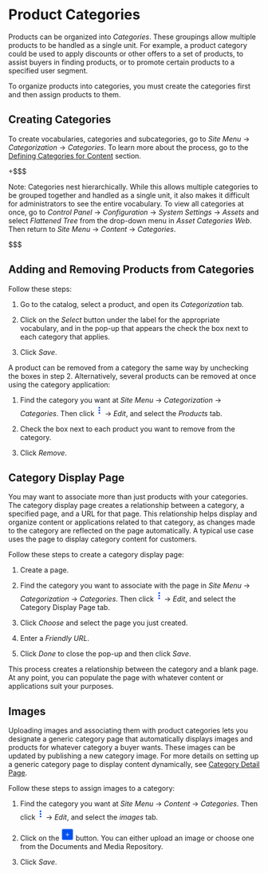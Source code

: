 # Product Categories [](id=product-categories)

Products can be organized into *Categories*. These groupings allow multiple
products to be handled as a single unit. For example, a product category could
be used to apply discounts or other offers to a set of products, to assist
buyers in finding products, or to promote certain products to a specified user
segment.

To organize products into categories, you must create the categories first and
then assign products to them.

## Creating Categories [](id=creating-categories)

To create vocabularies, categories and subcategories, go to *Site Menu* &rarr;
*Categorization* &rarr; *Categories*. To learn more about the process, go to the
[Defining Categories for Content](/discover/portal/-/knowledge_base/7-1/defining-categories-for-content)
section.

+$$$

Note: Categories nest hierarchically. While this allows multiple categories to
be grouped together and handled as a single unit, it also makes it difficult for
administrators to see the entire vocabulary. To view all categories at once, go
to *Control Panel* &rarr; *Configuration* &rarr; *System Settings* &rarr;
*Assets* and select *Flattened Tree* from the drop-down menu in *Asset
Categories Web*. Then return to *Site Menu* &rarr; *Content* &rarr;
*Categories*.

$$$

## Adding and Removing Products from Categories [](id=adding-and-removing-products-from-categories)

Follow these steps:

1.  Go to the catalog, select a product, and open its *Categorization* tab.

2.  Click on the *Select* button under the label for the appropriate vocabulary,
    and in the pop-up that appears the check the box next to each category that
    applies.

3.  Click *Save*.

A product can be removed from a category the same way by unchecking the boxes in
step 2. Alternatively, several products can be removed at once using the category
application:

1.  Find the category you want at *Site Menu* &rarr; *Categorization* &rarr;
    *Categories*. Then click ![Options](../../images/icon-options.png)
    &rarr; *Edit*, and select the *Products* tab.

2.  Check the box next to each product you want to remove from the category.

3.  Click *Remove*.

## Category Display Page [](id=category-display-page)

You may want to associate more than just products with your categories. The
category display page creates a relationship between a category, a specified
page, and a URL for that page. This relationship helps display and organize
content or applications related to that category, as changes made to the
category are reflected on the page automatically. A typical use case uses the
page to display category content for customers.

Follow these steps to create a category display page:

1.  Create a page.

2.  Find the category you want to associate with the page in *Site Menu* &rarr;
    *Categorization* &rarr; *Categories*. Then click
    ![Options](../../images/icon-options.png) &rarr; *Edit*, and select the
    Category Display Page tab. 

3.  Click *Choose* and select the page you just created.

4.  Enter a *Friendly URL*.

5.  Click *Done* to close the pop-up and then click *Save*.

This process creates a relationship between the category and a blank page. At
any point, you can populate the page with whatever content or applications suit
your purposes.

## Images [](id=images)

Uploading images and associating them with product categories lets you
designate a generic category page that automatically displays images and
products for whatever category a buyer wants. These images can be updated by
publishing a new category image. For more details on setting up a generic
category page to display content dynamically, see 
[Category Detail Page](/web/commerce/documentation/-/knowledge_base/1-0/displaying-category-pages).

Follow these steps to assign images to a category:

1.  Find the category you want at *Site Menu* &rarr; *Content* &rarr;
    *Categories*. Then click ![Options](../../images/icon-options.png)
    &rarr; *Edit*, and select the *images* tab.

2.  Click on the ![Add](../../images/icon-add.png) button. You can either
    upload an image or choose one from the Documents and Media Repository.

3.  Click *Save*.

<!--Need to add material on setting the priority. Highest priority doc is the
one published, but need to see it to document it-->
